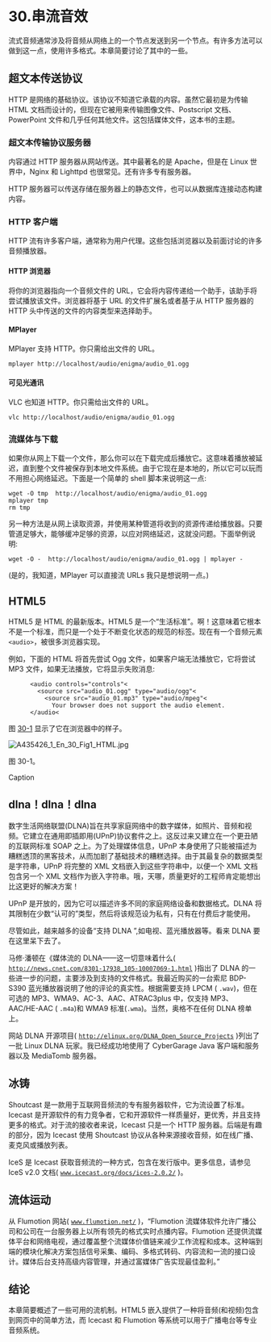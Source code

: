 # 30.串流音效

流式音频通常涉及将音频从网络上的一个节点发送到另一个节点。有许多方法可以做到这一点，使用许多格式。本章简要讨论了其中的一些。

## 超文本传送协议

HTTP 是网络的基础协议。该协议不知道它承载的内容。虽然它最初是为传输 HTML 文档而设计的，但现在它被用来传输图像文件、Postscript 文档、PowerPoint 文件和几乎任何其他文件。这包括媒体文件，这本书的主题。

### 超文本传输协议服务器

内容通过 HTTP 服务器从网站传送。其中最著名的是 Apache，但是在 Linux 世界中，Nginx 和 Lighttpd 也很常见。还有许多专有服务器。

HTTP 服务器可以传送存储在服务器上的静态文件，也可以从数据库连接动态构建内容。

### HTTP 客户端

HTTP 流有许多客户端，通常称为用户代理。这些包括浏览器以及前面讨论的许多音频播放器。

#### HTTP 浏览器

将你的浏览器指向一个音频文件的 URL，它会将内容传递给一个助手，该助手将尝试播放该文件。浏览器将基于 URL 的文件扩展名或者基于从 HTTP 服务器的 HTTP 头中传送的文件的内容类型来选择助手。

#### MPlayer

MPlayer 支持 HTTP。你只需给出文件的 URL。

```
mplayer http://localhost/audio/enigma/audio_01.ogg

```

#### 可见光通讯

VLC 也知道 HTTP。你只需给出文件的 URL。

```
vlc http://localhost/audio/enigma/audio_01.ogg

```

### 流媒体与下载

如果你从网上下载一个文件，那么你可以在下载完成后播放它。这意味着播放被延迟，直到整个文件被保存到本地文件系统。由于它现在是本地的，所以它可以玩而不用担心网络延迟。下面是一个简单的 shell 脚本来说明这一点:

```
wget -O tmp  http://localhost/audio/enigma/audio_01.ogg
mplayer tmp
rm tmp

```

另一种方法是从网上读取资源，并使用某种管道将收到的资源传递给播放器。只要管道足够大，能够缓冲足够的资源，以应对网络延迟，这就没问题。下面举例说明:

```
wget -O -  http://localhost/audio/enigma/audio_01.ogg | mplayer -

```

(是的，我知道，MPlayer 可以直接流 URLs 我只是想说明一点。)

## HTML5

HTML5 是 HTML 的最新版本。HTML5 是一个“生活标准”。啊！这意味着它根本不是一个标准，而只是一个处于不断变化状态的规范的标签。现在有一个音频元素`<audio>`，被很多浏览器实现。

例如，下面的 HTML 将首先尝试 Ogg 文件，如果客户端无法播放它，它将尝试 MP3 文件，如果无法播放，它将显示失败消息:

```
      <audio controls="controls"<
        <source src="audio_01.ogg" type="audio/ogg"<
          <source src="audio_01.mp3" type="audio/mpeg"<
            Your browser does not support the audio element.
      </audio<

```

图 [30-1](#Fig1) 显示了它在浏览器中的样子。

![A435426_1_En_30_Fig1_HTML.jpg](A435426_1_En_30_Fig1_HTML.jpg)

图 30-1。

Caption

## dlna！dlna！dlna

数字生活网络联盟(DLNA)旨在共享家庭网络中的数字媒体，如照片、音频和视频。它建立在通用即插即用(UPnP)协议套件之上。这反过来又建立在一个更丑陋的互联网标准 SOAP 之上。为了处理媒体信息，UPnP 本身使用了只能被描述为糟糕透顶的黑客技术，从而加剧了基础技术的糟糕选择。由于其最复杂的数据类型是字符串，UPnP 将完整的 XML 文档嵌入到这些字符串中，以便一个 XML 文档包含另一个 XML 文档作为嵌入字符串。哦，天哪，质量更好的工程师肯定能想出比这更好的解决方案！

UPnP 是开放的，因为它可以描述许多不同的家庭网络设备和数据格式。DLNA 将其限制在少数“认可的”类型，然后将该规范设为私有，只有在付费后才能使用。

尽管如此，越来越多的设备“支持 DLNA ”,如电视、蓝光播放器等。看来 DLNA 要在这里呆下去了。

马修·潘顿在《媒体流的 DLNA——这一切意味着什么( [`http://news.cnet.com/8301-17938_105-10007069-1.html`](http://news.cnet.com/8301-17938_105-10007069-1.html) )指出了 DLNA 的一些进一步的问题，主要涉及到支持的文件格式。我最近购买的一台索尼 BDP-S390 蓝光播放器说明了他的评论的真实性。根据需要支持 LPCM ( `.wav`)，但在可选的 MP3、WMA9、AC-3、AAC、ATRAC3plus 中，仅支持 MP3、AAC/HE-AAC ( `.m4a`)和 WMA9 标准(`.wma`)。当然，奥格不在任何 DLNA 榜单上。

网站 DLNA 开源项目( [`http://elinux.org/DLNA_Open_Source_Projects`](http://elinux.org/DLNA_Open_Source_Projects) )列出了一批 Linux DLNA 玩家。我已经成功地使用了 CyberGarage Java 客户端和服务器以及 MediaTomb 服务器。

## 冰铸

Shoutcast 是一款用于互联网音频流的专有服务器软件，它为流设置了标准。Icecast 是开源软件的有力竞争者，它和开源软件一样质量好，更优秀，并且支持更多的格式。对于流的接收者来说，Icecast 只是一个 HTTP 服务器。后端是有趣的部分，因为 Icecast 使用 Shoutcast 协议从各种来源接收音频，如在线广播、麦克风或播放列表。

IceS 是 Icecast 获取音频流的一种方式，包含在发行版中。更多信息，请参见 IceS v2.0 文档( [`www.icecast.org/docs/ices-2.0.2/`](http://www.icecast.org/docs/ices-2.0.2/) )。

## 流体运动

从 Flumotion 网站( [`www.flumotion.net/`](http://www.flumotion.net/) )，“Flumotion 流媒体软件允许广播公司和公司在一台服务器上以所有领先的格式实时点播内容。Flumotion 还提供流媒体平台和网络电视，通过覆盖整个流媒体价值链来减少工作流程和成本。这种端到端的模块化解决方案包括信号采集、编码、多格式转码、内容流和一流的接口设计。媒体后台支持高级内容管理，并通过富媒体广告实现最佳盈利。”

## 结论

本章简要概述了一些可用的流机制。HTML5 嵌入提供了一种将音频(和视频)包含到网页中的简单方法，而 Icecast 和 Flumotion 等系统可以用于广播电台等专业音频系统。